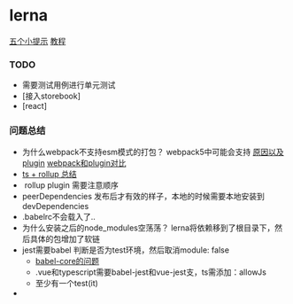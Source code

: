 # lerna 

[五个小提示](https://medium.com/shopback-engineering/5-tips-about-lerna-4186840093f2)
[教程](https://medium.com/hy-vee-engineering/creating-a-monorepo-with-lerna-yarn-workspaces-cf163908965d)

### TODO
- 需要测试用例进行单元测试
- [接入storebook]
- [react]



### 问题总结
- 为什么webpack不支持esm模式的打包？
    webpack5中可能会支持
    [原因以及plugin](https://paultavares.wordpress.com/2018/07/02/webpack-how-to-generate-an-es-module-bundle/)
    [webpack和plugin对比](https://medium.com/webpack/webpack-and-rollup-the-same-but-different-a41ad427058c)
- [ts + rollup 总结](https://hackernoon.com/building-and-publishing-a-module-with-typescript-and-rollup-js-faa778c85396)
-  rollup plugin 需要注意顺序
- peerDependencies 发布后才有效的样子，本地的时候需要本地安装到devDependencies
- .babelrc不会载入了..
- 为什么安装之后的node_modules空荡荡？ lerna将依赖移到了根目录下，然后具体的包增加了软链
- jest需要babel 判断是否为test环境，然后取消module: false
    - [babel-core的问题](https://github.com/facebook/jest/issues/4891#issuecomment-452335622)
    - .vue和typescript需要babel-jest和vue-jest支，ts需添加：allowJs
    - 至少有一个test(it)
- 
